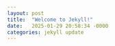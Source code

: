 ```yaml
---
layout: post
title:  "Welcome to Jekyll!"
date:   2025-01-29 20:58:34 -0000
categories: jekyll update
---
```

